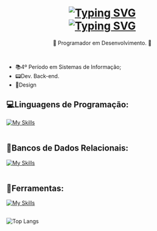 <h1 align="center">
<a href="https://git.io/typing-svg"><img src="https://readme-typing-svg.herokuapp.com?font=Monocraft&weight=700&size=23&pause=1000&color=FF58AE&center=true&width=436&lines=%3CHello+World%2F%3E+Eu+sou+o+Kay." alt="Typing SVG" /></a>
<br>
<a href="https://git.io/typing-svg"><img src="https://readme-typing-svg.herokuapp.com?font=Monocraft&weight=800&size=20&pause=1000&color=FF58AE&center=true&width=436&lines=Seja+Bem-vindo(a)!!" alt="Typing SVG" /></a>
</h1>

<p align="center">
  💾 Programador em Desenvolvimento. 💾
</p><br>

- 📚4º Período em Sistemas de Informação; <br>
- 📟Dev. Back-end.
- 🎨Design<br>
  
## 💻Linguagens de Programação:
[![My Skills](https://skillicons.dev/icons?i=java,spring,javascript,c&theme=dark)](https://skillicons.dev)<br><br>

## 🎲Bancos de Dados Relacionais:
[![My Skills](https://skillicons.dev/icons?i=mysql,postgres&theme=dark)](https://skillicons.dev)<br><br>

## 🔧Ferramentas:
[![My Skills](https://skillicons.dev/icons?i=figma,vscode,postman,idea,&theme=dark)](https://skillicons.dev)<br><br>

![Top Langs](https://github-readme-stats.vercel.app/api/top-langs/?username=Kay-Vogas&layout=compact&theme=radical)

<!--![Kay-Vogas GitHub stats](https://github-readme-stats.vercel.app/api?username=Kay-Vogas&show_icons=true&theme=radical) 
**Kay-Vogas/Kay-Vogas** is a ✨ _special_ ✨ repository because its `README.md` (this file) appears on your GitHub profile.

Here are some ideas to get you started:

- 🔭 I’m currently working on ...
- 🌱 I’m currently learning ...
- 👯 I’m looking to collaborate on ...
- 🤔 I’m looking for help with ...
- 💬 Ask me about ...
- 📫 How to reach me: ...
- 😄 Pronouns: ...
- ⚡ Fun fact: ...
-->
